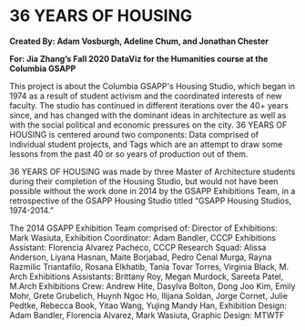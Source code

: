 # **36 YEARS OF HOUSING**

**Created By: Adam Vosburgh, Adeline Chum, and Jonathan Chester**

**For: Jia Zhang’s Fall 2020 DataViz for the Humanities course at the Columbia GSAPP**

This project is about the Columbia GSAPP's Housing Studio, which began in 1974 as a result of student activism and the coordinated interests of new faculty. The studio has continued in different iterations over the 40+ years since, and has changed with the dominant ideas in architecture as well as with the social political and economic pressures on the city. 36 YEARS OF HOUSING is centered around two components: Data comprised of individual student projects, and Tags which are an attempt to draw some lessons from the past 40 or so years of production out of them.

36 YEARS OF HOUSING was made by three Master of Architecture students during their completion of the Housing Studio, but would not have been possible without the work done in 2014 by the GSAPP Exhibitions Team, in a retrospective of the GSAPP Housing Studio titled “GSAPP Housing Studios, 1974-2014.”

The 2014 GSAPP Exhibition Team comprised of: Director of Exhibitions: Mark Wasiuta, Exhibition Coordinator: Adam Bandler, CCCP Exhibitions Assistant: Florencia Alvarez Pacheco, CCCP Research Squad: Alissa Anderson, Liyana Hasnan, Maite Borjabad, Pedro Cenal Murga, Rayna Razmilic Triantafilo, Rosana Elkhatib, Tania Tovar Torres, Virginia Black, M. Arch Exhibitions Assistants: Brittany Roy, Megan Murdock, Sareeta Patel, M.Arch Exhibitions Crew: Andrew Hite, Dasylva Bolton, Dong Joo Kim, Emily Mohr, Grete Grubelich, Huynh Ngoc Ho, Ilijana Soldan, Jorge Cornet, Julie Pedtke, Rebecca Book, Yitao Wang, Yujing Mandy Han, Exhibition Design: Adam Bandler, Florencia Alvarez, Mark Wasiuta, Graphic Design: MTWTF

